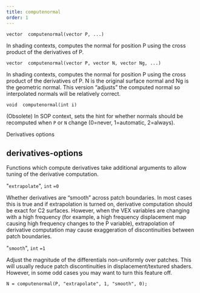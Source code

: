 ```yaml
---
title: computenormal
order: 1
---
```

`vector  computenormal(vector P, ...)`

In shading contexts, computes the normal for position P using the cross product of the derivatives of P.

`vector  computenormal(vector P, vector N, vector Ng, ...)`

In shading contexts, computes the normal for position P using the cross product of the derivatives of P.
N is the original surface normal and Ng is the geometric normal.
This version “adjusts” the computed normal so interpolated normals will be relatively correct.

`void  computenormal(int i)`

(Obsolete) In SOP context, sets the hint for whether normals should be recomputed when `P` or `N` change (0=never, 1=automatic, 2=always).

Derivatives options

## derivatives-options

Functions which compute derivatives take additional arguments to
allow tuning of the derivative computation.

"`extrapolate`",
`int`
`=0`

Whether derivatives are
“smooth” across patch boundaries. In most cases this is true and if
extrapolation is turned on, derivative computation should be exact
for C2 surfaces. However, when the VEX variables are changing with a
high frequency (for example, a high frequency displacement map
causing high frequency changes to the P variable), extrapolation of
derivative computation may cause exaggeration of discontinuities
between patch boundaries.

"`smooth`",
`int`
`=1`

Adjust the magnitude of the
differentials non-uniformly over patches. This will usually reduce
patch discontinuities in displacement/textured shaders. However, in
some odd cases you may want to turn this feature off.

```vex
N = computenormal(P, "extrapolate", 1, "smooth", 0);

```
